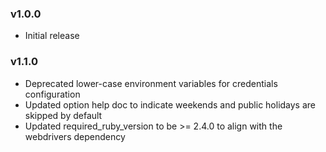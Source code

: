 ### v1.0.0
- Initial release

### v1.1.0
- Deprecated lower-case environment variables for credentials configuration
- Updated option help doc to indicate weekends and public holidays are skipped by default
- Updated required_ruby_version to be >= 2.4.0 to align with the webdrivers dependency

